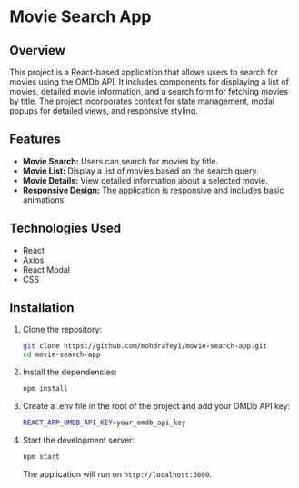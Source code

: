 # Movie Search App

## Overview

This project is a React-based application that allows users to search for movies using the OMDb API. It includes components for displaying a list of movies, detailed movie information, and a search form for fetching movies by title. The project incorporates context for state management, modal popups for detailed views, and responsive styling.

## Features

- **Movie Search:** Users can search for movies by title.
- **Movie List:** Display a list of movies based on the search query.
- **Movie Details:** View detailed information about a selected movie.
- **Responsive Design:** The application is responsive and includes basic animations.

## Technologies Used

- React
- Axios
- React Modal
- CSS

## Installation

1. Clone the repository:

    ```bash
    git clone https://github.com/mohdrafey1/movie-search-app.git
    cd movie-search-app
    ```

2. Install the dependencies:

    ```bash
    npm install
    ```

3. Create a .env file in the root of the project and add your OMDb API key:
  
    ```bash
    REACT_APP_OMDB_API_KEY=your_omdb_api_key
    ```

4. Start the development server:

    ```bash
    npm start
    ```

    The application will run on `http://localhost:3000`.
